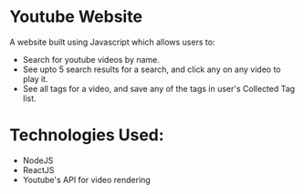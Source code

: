 # Youtube Website

A website built using Javascript which allows users to:

- Search for youtube videos by name.
- See upto 5 search results for a search, and click any on any video to play it.
- See all tags for a video, and save any of the tags in user's Collected Tag list.

# Technologies Used:

- NodeJS
- ReactJS
- Youtube's API for video rendering 
